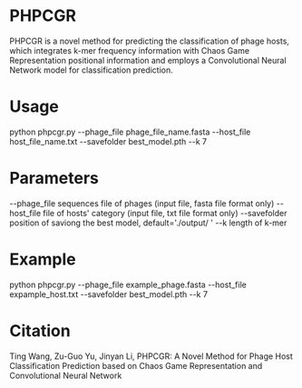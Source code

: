 # PHPCGR
PHPCGR is a novel method for predicting the classification of phage hosts, which integrates k-mer frequency information with Chaos Game Representation positional information and employs a Convolutional Neural Network model for classification prediction.
# Usage
python phpcgr.py --phage_file phage_file_name.fasta --host_file host_file_name.txt --savefolder best_model.pth --k 7
# Parameters
--phage_file sequences file of phages (input file, fasta file format only)
--host_file  file of hosts' category (input file, txt file format only)
--savefolder position of saviong the best model, default='./output/ '
--k  length of k-mer

# Example
python phpcgr.py --phage_file example_phage.fasta --host_file expample_host.txt --savefolder best_model.pth --k 7
# Citation
Ting Wang, Zu-Guo Yu, Jinyan Li, PHPCGR: A Novel Method for Phage Host Classification Prediction based on Chaos Game Representation and Convolutional Neural Network
